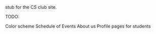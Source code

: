 stub for the CS club site.


TODO:

Color scheme
Schedule of Events
About us
Profile pages for students
